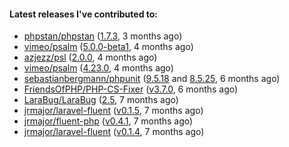 ####  Latest releases I've contributed to:

- [phpstan/phpstan](https://github.com/phpstan/phpstan) ([1.7.3](https://github.com/phpstan/phpstan/releases/tag/1.7.3), 3 months ago)
- [vimeo/psalm](https://github.com/vimeo/psalm) ([5.0.0-beta1](https://github.com/vimeo/psalm/releases/tag/5.0.0-beta1), 4 months ago)
- [azjezz/psl](https://github.com/azjezz/psl) ([2.0.0](https://github.com/azjezz/psl/releases/tag/2.0.0), 4 months ago)
- [vimeo/psalm](https://github.com/vimeo/psalm) ([4.23.0](https://github.com/vimeo/psalm/releases/tag/4.23.0), 4 months ago)
- [sebastianbergmann/phpunit](https://github.com/sebastianbergmann/phpunit) ([9.5.18](https://github.com/sebastianbergmann/phpunit/releases/tag/9.5.18) and [8.5.25](https://github.com/sebastianbergmann/phpunit/releases/tag/8.5.25), 6 months ago)
- [FriendsOfPHP/PHP-CS-Fixer](https://github.com/FriendsOfPHP/PHP-CS-Fixer) ([v3.7.0](https://github.com/FriendsOfPHP/PHP-CS-Fixer/releases/tag/v3.7.0), 6 months ago)
- [LaraBug/LaraBug](https://github.com/LaraBug/LaraBug) ([2.5](https://github.com/LaraBug/LaraBug/releases/tag/2.5), 7 months ago)
- [jrmajor/laravel-fluent](https://github.com/jrmajor/laravel-fluent) ([v0.1.5](https://github.com/jrmajor/laravel-fluent/releases/tag/v0.1.5), 7 months ago)
- [jrmajor/fluent-php](https://github.com/jrmajor/fluent-php) ([v0.4.1](https://github.com/jrmajor/fluent-php/releases/tag/v0.4.1), 7 months ago)
- [jrmajor/laravel-fluent](https://github.com/jrmajor/laravel-fluent) ([v0.1.4](https://github.com/jrmajor/laravel-fluent/releases/tag/v0.1.4), 7 months ago)
